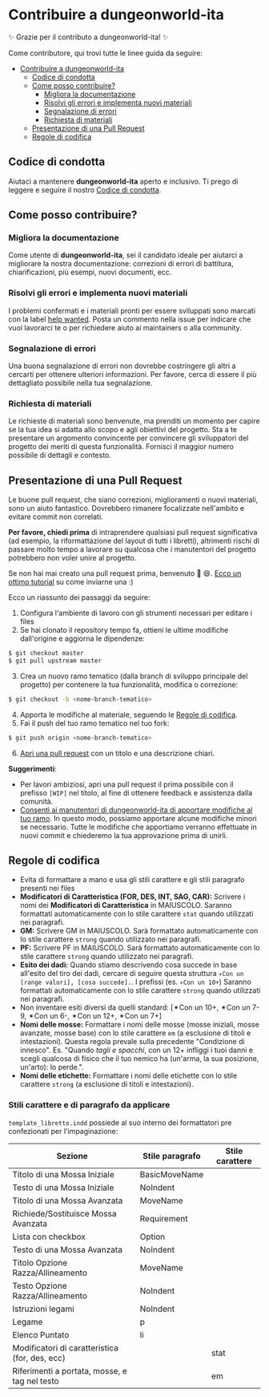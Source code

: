 # Contribuire a dungeonworld-ita
✨ Grazie per il contributo a dungeonworld-ita! ✨

Come contributore, qui trovi tutte le linee guida da seguire:

- [Contribuire a dungeonworld-ita](#contribuire-a-dungeonworld-ita)
  - [Codice di condotta](#codice-di-condotta)
  - [Come posso contribuire?](#come-posso-contribuire)
    - [Migliora la documentazione](#migliora-la-documentazione)
    - [Risolvi gli errori e implementa nuovi materiali](#risolvi-gli-errori-e-implementa-nuovi-materiali)
    - [Segnalazione di errori](#segnalazione-di-errori)
    - [Richiesta di materiali](#richiesta-di-materiali)
  - [Presentazione di una Pull Request](#presentazione-di-una-pull-request)
  - [Regole di codifica](#regole-di-codifica)

## Codice di condotta

Aiutaci a mantenere **dungeonworld-ita** aperto e inclusivo. Ti prego di leggere e seguire il nostro [Codice di condotta](CODE_OF_CONDUCT.md).

## Come posso contribuire?
### Migliora la documentazione

Come utente di **dungeonworld-ita**, sei il candidato ideale per aiutarci a migliorare la nostra documentazione: correzioni di errori di battitura, chiarificazioni, più esempi, nuovi documenti, ecc.

### Risolvi gli errori e implementa nuovi materiali

I problemi confermati e i materiali pronti per essere sviluppati sono marcati con la label [help wanted](https://github.com/KernelPanic92/dungeonworld-ita/labels/help%20wanted).
Posta un commento nella issue per indicare che vuoi lavorarci te o per richiedere aiuto ai maintainers o alla community.

### Segnalazione di errori
Una buona segnalazione di errori non dovrebbe costringere gli altri a cercarti per ottenere ulteriori informazioni. Per favore, cerca di essere il più dettagliato possibile nella tua segnalazione.

### Richiesta di materiali
Le richieste di materiali sono benvenute, ma prenditi un momento per capire se la tua idea si adatta allo scopo e agli obiettivi del progetto. Sta a te presentare un argomento convincente per convincere gli sviluppatori del progetto dei meriti di questa funzionalità. Fornisci il maggior numero possibile di dettagli e contesto.

## Presentazione di una Pull Request

Le buone pull request, che siano correzioni, miglioramenti o nuovi materiali, sono un aiuto fantastico. Dovrebbero rimanere focalizzate nell'ambito e evitare commit non correlati.

**Per favore, chiedi prima** di intraprendere qualsiasi pull request significativa (ad esempio, la riformattazione del layout di tutti i libretti), altrimenti rischi di passare molto tempo a lavorare su qualcosa che i manutentori del progetto potrebbero non voler unire al progetto.

Se non hai mai creato una pull request prima, benvenuto 🎉 😄. [Ecco un ottimo tutorial](https://opensource.guide/how-to-contribute/#opening-a-pull-request) su come inviarne una :)

Ecco un riassunto dei passaggi da seguire:

1. Configura l'ambiente di lavoro con gli strumenti necessari per editare i files
2. Se hai clonato il repository tempo fa, ottieni le ultime modifiche dall'origine e aggiorna le dipendenze:

```bash
$ git checkout master
$ git pull upstream master
```

3. Crea un nuovo ramo tematico (dalla branch di sviluppo principale del progetto) per contenere la tua funzionalità, modifica o correzione:

```bash
$ git checkout -b <nome-branch-tematico>
```

4. Apporta le modifiche al materiale, seguendo le [Regole di codifica](#coding-rules).
5. Fai il push del tuo ramo tematico nel tuo fork:

```bash
$ git push origin <nome-branch-tematico>
```

6. [Apri una pull request](https://help.github.com/articles/creating-a-pull-request/#creating-the-pull-request) con un titolo e una descrizione chiari.

**Suggerimenti**:

- Per lavori ambiziosi, apri una pull request il prima possibile con il prefisso `[WIP]` nel titolo, al fine di ottenere feedback e assistenza dalla comunità.
- [Consenti ai manutentori di dungeonworld-ita di apportare modifiche al tuo ramo](https://help.github.com/articles/allowing-changes-to-a-pull-request-branch-created-from-a-fork).
  In questo modo, possiamo apportare alcune modifiche minori se necessario.
  Tutte le modifiche che apportiamo verranno effettuate in nuovi commit e chiederemo la tua approvazione prima di unirli.

## Regole di codifica

- Evita di formattare a mano e usa gli stili carattere e gli stili paragrafo presenti nei files
- **Modificatori di Caratteristica (FOR, DES, INT, SAG, CAR):** Scrivere i nomi dei **Modificatori di Caratteristica** in MAIUSCOLO. Saranno formattati automaticamente con lo stile carattere `stat` quando utilizzati nei paragrafi.
- **GM:** Scrivere GM in MAIUSCOLO. Sarà formattato automaticamente con lo stile carattere `strong` quando utilizzato nei paragrafi.
- **PF:** Scrivere PF in MAIUSCOLO. Sarà formattato automaticamente con lo stile carattere `strong` quando utilizzato nei paragrafi.
- **Esito dei dadi:** Quando stiamo descrivendo cosa succede in base all'esito del tiro dei dadi, cercare di seguire questa struttura `✴Con un [range valori], [cosa succede].`. I prefissi (es. `✴Con un 10+`) Saranno formattati automaticamente con lo stile carattere `strong` quando utilizzati nei paragrafi.
- Non inventare esiti diversi da quelli standard: [✴Con un 10+, ✴Con un 7-9, ✴Con un 6-, ✴Con un 12+, ✴Con un 7+]
- **Nomi delle mosse:** Formattare i nomi delle mosse (mosse iniziali, mosse avanzate, mosse base) con lo stile carattere `em` (a esclusione di titoli e intestazioni). Questa regola prevale sulla precedente "Condizione di innesco".  Es. "Quando _tagli e spacchi_, con un 12+ infliggi i tuoi danni e scegli qualcosa di fisico che il tuo nemico ha (un'arma, la sua posizione, un'arto): lo perde.". 
- **Nomi delle etichette:** Formattare i nomi delle etichette con lo stile carattere `strong` (a esclusione di titoli e intestazioni).

### Stili carattere e di paragrafo da applicare
`template_libretto.indd` possiede al suo interno dei formattatori pre confezionati per l'impaginazione:

| Sezione                                        | Stile paragrafo | Stile carattere |
|------------------------------------------------|-----------------|-----------------|
| Titolo di una Mossa Iniziale                   | BasicMoveName   |                 |
| Testo di una Mossa Iniziale                    | NoIndent        |                 |
| Titolo di una Mossa Avanzata                   | MoveName        |                 |
| Richiede/Sostituisce Mossa Avanzata            | Requirement     |                 |
| Lista con checkbox                             | Option          |                 |
| Testo di una Mossa Avanzata                    | NoIndent        |                 |
| Titolo Opzione Razza/Allineamento              | MoveName        |                 |
| Testo Opzione Razza/Allineamento               | NoIndent        |                 |
| Istruzioni legami                              | NoIndent        |                 |
| Legame                                         | p               |                 |
| Elenco Puntato                                 | li              |                 |
| Modificatori di caratteristica (for, des, ecc) |                 | stat            |
| Riferimenti a portata, mosse, e tag nel testo  |                 | em              |
